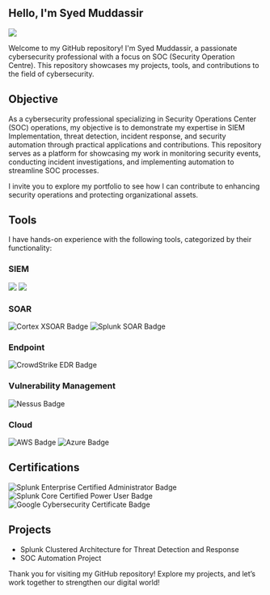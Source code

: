 ## Hello, I'm Syed Muddassir
<a href="https://linkedin.com/in/syed-muddassir--"><img src="https://img.shields.io/badge/-LinkedIn-0072b1?&style=for-the-badge&logo=linkedin&logoColor=white" /></a>

Welcome to my GitHub repository! I'm Syed Muddassir, a passionate cybersecurity professional with a focus on SOC (Security Operation Centre). This repository showcases my projects, tools, and contributions to the field of cybersecurity.

## Objective

As a cybersecurity professional specializing in Security Operations Center (SOC) operations, my objective is to demonstrate my expertise in SIEM Implementation, threat detection, incident response, and security automation through practical applications and contributions. This repository serves as a platform for showcasing my work in monitoring security events, conducting incident investigations, and implementing automation to streamline SOC processes. 

I invite you to explore my portfolio to see how I can contribute to enhancing security operations and protecting organizational assets.
<!--
## Skills

| Skill                                         | Associated Project         |
|-----------------------------------------------|----------------------------|
| SIEM Implementation and Log Analysis          | <a href="https://google.com">Detection Lab</a>|
| Network Traffic Monitoring and Attack Detection | <a href="https://google.com">Detection Lab</a>|
| Security Automation with Shuffle SOAR         | SOC Automation Lab|
| Incident Response Planning and Execution      | SOC Automation Lab|
| Case Management with TheHive                  | SOC Automation Lab|
| Scripting and Automation for Threat Mitigation | SOC Automation Lab|
-->
## Tools

I have hands-on experience with the following tools, categorized by their functionality:

### SIEM
<div>
    <img src="https://img.shields.io/badge/-Splunk-000000?&style=for-the-badge&logo=Splunk&logoColor=white" />
    <img src="https://img.shields.io/badge/-Elastic-005571?&style=for-the-badge&logo=Elastic&logoColor=white" />
</div>

### SOAR
<div>
  <img src="https://img.shields.io/badge/-Cortex_XSOAR-FF6F20?&style=for-the-badge&logo=Palo%20Alto%20Networks&logoColor=white" alt="Cortex XSOAR Badge" />
  <img src="https://img.shields.io/badge/-Splunk_SOAR-000000?&style=for-the-badge&logo=Splunk&logoColor=white" alt="Splunk SOAR Badge" />
</div>


### Endpoint
<div>
   <img src="https://img.shields.io/badge/-CrowdStrike EDR-000000?&style=for-the-badge&logo=CrowdStrike&logoColor=white" alt="CrowdStrike EDR Badge" />
</div>

### Vulnerability Management
<div>
  <img src="https://img.shields.io/badge/-Nessus-4CBBF3?&style=for-the-badge&logo=Tenable&logoColor=white" alt="Nessus Badge" />
</div>

### Cloud
<div>
  <img src="https://img.shields.io/badge/-AWS-232F3E?&style=for-the-badge&logo=AmazonAWS&logoColor=white" alt="AWS Badge" />
  <img src="https://img.shields.io/badge/-Azure-0078D4?&style=for-the-badge&logo=MicrosoftAzure&logoColor=white" alt="Azure Badge" />
</div>


## Certifications
<div>
<img src="https://img.shields.io/badge/-Splunk_Enterprise_Certified_Administrator-000000?&style=for-the-badge&logo=Splunk&logoColor=white" alt="Splunk Enterprise Certified Administrator Badge" />
<img src="https://img.shields.io/badge/-Splunk_Core_Certified_Power_User-000000?&style=for-the-badge&logo=Splunk&logoColor=white" alt="Splunk Core Certified Power User Badge" />
<img src="https://img.shields.io/badge/-Google_Cybersecurity_Certificate-4285F4?&style=for-the-badge&logo=Google&logoColor=white" alt="Google Cybersecurity Certificate Badge" />
</div>

## Projects
- Splunk Clustered Architecture for Threat Detection and Response
- SOC Automation Project

Thank you for visiting my GitHub repository! Explore my projects, and let’s work together to strengthen our digital world!
